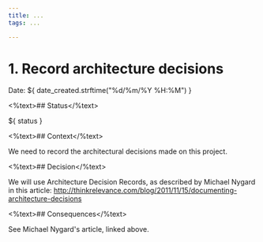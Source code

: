 ```yaml
---
title: ...
tags: ...

---
```


# 1. Record architecture decisions

Date: ${ date_created.strftime("%d/%m/%Y %H:%M") }

<%text>## Status</%text>

${ status }

<%text>## Context</%text>

We need to record the architectural decisions made on this project.

<%text>## Decision</%text>

We will use Architecture Decision Records, as described by Michael Nygard in this article: http://thinkrelevance.com/blog/2011/11/15/documenting-architecture-decisions

<%text>## Consequences</%text>

See Michael Nygard's article, linked above.
